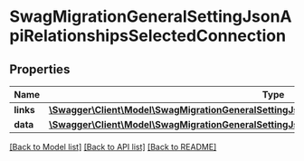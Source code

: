 # SwagMigrationGeneralSettingJsonApiRelationshipsSelectedConnection

## Properties
Name | Type | Description | Notes
------------ | ------------- | ------------- | -------------
**links** | [**\Swagger\Client\Model\SwagMigrationGeneralSettingJsonApiRelationshipsSelectedConnectionLinks**](SwagMigrationGeneralSettingJsonApiRelationshipsSelectedConnectionLinks.md) |  | [optional] 
**data** | [**\Swagger\Client\Model\SwagMigrationGeneralSettingJsonApiRelationshipsSelectedConnectionData**](SwagMigrationGeneralSettingJsonApiRelationshipsSelectedConnectionData.md) |  | [optional] 

[[Back to Model list]](../../README.md#documentation-for-models) [[Back to API list]](../../README.md#documentation-for-api-endpoints) [[Back to README]](../../README.md)

